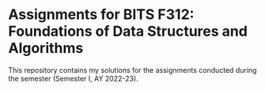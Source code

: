 # Assignments for BITS F312: Foundations of Data Structures and Algorithms

This repository contains my solutions for the assignments conducted during the semester (Semester I, AY 2022-23).